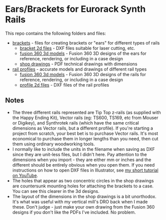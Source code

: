 # Ears/Brackets for Eurorack Synth Rails

This repo contains the following folders and files:

* [brackets](brackets) - files for creating brackets or "ears" for different types of rails
  * [bracket 2d files](brackets/bracket_2d_files) - DXF files suitable for laser cutting, etc.
  * [fusion 360 3d models](brackets/fusion_360_3d_models) - Fusion 360 3D designs of the ears for reference, rendering, or including in a case design
  * [shop drawings](brackets/shop_drawings) - PDF technical drawings with dimensions
* [rail profiles](rail_profiles) - accurate models and drawings of different rail types
  * [fusion 360 3d models](rail_profiles/fusion_360_3d_models) - Fusion 360 3D designs of the rails for reference, rendering, or including in a case design
  * [profile 2d files](rail_profiles/profile_2d_files) - DXF files of the rail profiles

## Notes

* The three different rails represented are Tip Top z-rails (as supplied with the Happy Ending Kit), Vector rails (eg: TS600, TS169, etc from Mouser or Digikey), and Synthrotek rails (which have the same critical dimensions as Vector rails, but a different profile). If you're starting a project from scratch, your best bet is to purchase Vector rails. It's most economical to purchase them in longer lengths than you need, then cut them using ordinary woodworking tools.
* I normally like to include the units in the filename when saving as DXF since they are unit-less files, but I didn't here. Pay attention to the dimensions when you import - they are either mm or inches and the different should be entirely obvious when you open them. If you need instructions on how to open DXF files in Illustrator, see [my short tutorial on YouTube](https://www.youtube.com/watch?v=EimZ205O93M).
* The holes that appear as two concentric circles in the shop drawings are countersunk mounting holes for attaching the brackets to a case. You can see this clearer in the 3d designs.
* The layout of the dimensions in the shop drawings is a bit unorthodox. It's what was useful with my vertical mill's DRO back when I made these. Don't judge - just make your own drawing from the Fusion 360 designs if you don't like the PDFs I've included. No problem.
